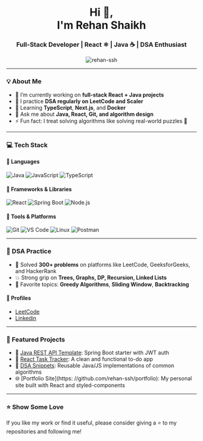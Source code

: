 <h1 align="center">Hi 👋, <br> I'm Rehan Shaikh</h1>
<h3 align="center">Full-Stack Developer | React ⚛️ | Java ☕ | DSA Enthusiast</h3>

<p align="center">
  <img src="https://komarev.com/ghpvc/?username=rehan-ssh&label=Profile%20views&color=0e75b6&style=flat" alt="rehan-ssh" />
</p>

---

### 💡 About Me

- 🔭 I’m currently working on **full-stack React + Java projects**
- 🧠 I practice **DSA regularly on LeetCode and Scaler**
- 🌱 Learning **TypeScript**, **Next.js**, and **Docker**
- 💬 Ask me about **Java, React, Git, and algorithm design**
- ⚡ Fun fact: I treat solving algorithms like solving real-world puzzles 🧩

---

### 💻 Tech Stack

#### 🔹 Languages

![Java](https://img.shields.io/badge/Java-ED8B00?style=for-the-badge&logo=java&logoColor=white)
![JavaScript](https://img.shields.io/badge/JavaScript-F7DF1E?style=for-the-badge&logo=javascript&logoColor=black)
![TypeScript](https://img.shields.io/badge/TypeScript-007ACC?style=for-the-badge&logo=typescript&logoColor=white)

#### 🔹 Frameworks & Libraries

![React](https://img.shields.io/badge/React-20232A?style=for-the-badge&logo=react&logoColor=61DAFB)
![Spring Boot](https://img.shields.io/badge/Spring%20Boot-6DB33F?style=for-the-badge&logo=spring-boot&logoColor=white)
![Node.js](https://img.shields.io/badge/Node.js-339933?style=for-the-badge&logo=node.js&logoColor=white)

#### 🔹 Tools & Platforms

![Git](https://img.shields.io/badge/Git-F05032?style=for-the-badge&logo=git&logoColor=white)
![VS Code](https://img.shields.io/badge/VS%20Code-007ACC?style=for-the-badge&logo=visual-studio-code&logoColor=white)
![Linux](https://img.shields.io/badge/Linux-FCC624?style=for-the-badge&logo=linux&logoColor=black)
![Postman](https://img.shields.io/badge/Postman-FF6C37?style=for-the-badge&logo=postman&logoColor=white)

---

### 🧠 DSA Practice

- 🔢 Solved **300+ problems** on platforms like LeetCode, GeeksforGeeks, and HackerRank
- 💥 Strong grip on **Trees, Graphs, DP, Recursion, Linked Lists**
- 🧪 Favorite topics: **Greedy Algorithms**, **Sliding Window**, **Backtracking**

#### 🚀 Profiles

- [LeetCode](https://leetcode.com/your-username)
- [Linkedin](https://linkedin.com/in/your-linkedin)

---

### 📂 Featured Projects

- 📘 [Java REST API Template](https://github.com/rehan-ssh/java-rest-api): Spring Boot starter with JWT auth
- 🧠 [React Task Tracker](https://github.com/rehan-ssh/react-task-tracker): A clean and functional to-do app
- 🧩 [DSA Snippets](https://github.com/rehan-ssh/dsa-snippets): Reusable Java/JS implementations of common algorithms
- 🌐 [Portfolio Site](https: //github.com/rehan-ssh/portfolio): My personal site built with React and styled-components

---

### ⭐ Show Some Love

If you like my work or find it useful, please consider giving a ⭐ to my repositories and following me!
